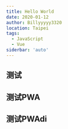 ```yaml
---
title: Hello World
date: 2020-01-12
author: Billyyyyy3320
location: Taipei  
tags: 
  - JavaScript
  - Vue
siderbar: 'auto'
---
```


## 测试
## 测试PWA
## 测试PWAdi
